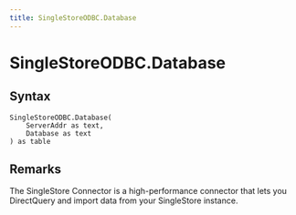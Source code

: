 ```yaml
---
title: SingleStoreODBC.Database
---
```


# SingleStoreODBC.Database



## Syntax

```powerquery
SingleStoreODBC.Database(
    ServerAddr as text,
    Database as text
) as table
```


## Remarks

The SingleStore Connector is a high-performance connector that lets you DirectQuery and import data from your SingleStore instance.


